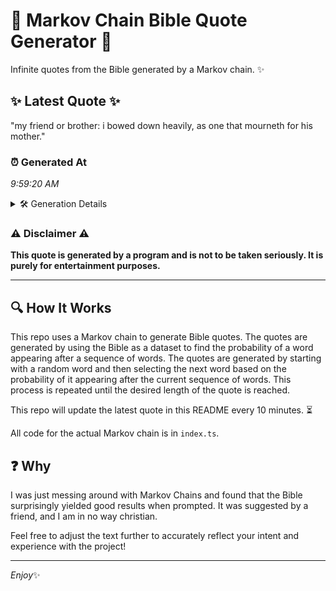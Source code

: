 # 📖 Markov Chain Bible Quote Generator 📖

Infinite quotes from the Bible generated by a Markov chain. ✨

## ✨ Latest Quote ✨
"my friend or brother: i bowed down heavily, as one that mourneth for his mother."

### ⏰ Generated At
*9:59:20 AM*

<details>
    <summary>🛠️ Generation Details</summary>
    <p>
        <strong>🌱 Seed:</strong> my<br>
        <strong>🔄 Iterations:</strong> 14<br>
        <strong>📜 Context History:</strong><br>[ my ]: friend<br>[ my, friend ]: or<br>[ my, friend, or ]: brother:<br>[ my, friend, or, brother: ]: i<br>[ my, friend, or, brother:, i ]: bowed<br>[ my, friend, or, brother:, i, bowed ]: down<br>[ friend, or, brother:, i, bowed, down ]: heavily,<br>[ or, brother:, i, bowed, down, heavily, ]: as<br>[ brother:, i, bowed, down, heavily,, as ]: one<br>[ i, bowed, down, heavily,, as, one ]: that<br>[ bowed, down, heavily,, as, one, that ]: mourneth<br>[ down, heavily,, as, one, that, mourneth ]: for<br>[ heavily,, as, one, that, mourneth, for ]: his<br>[ as, one, that, mourneth, for, his ]: mother.<br>
    </p>
</details>

### ⚠️ Disclaimer ⚠️
**This quote is generated by a program and is not to be taken seriously. It is purely for entertainment purposes.**

---

## 🔍 How It Works

This repo uses a Markov chain to generate Bible quotes. The quotes are generated by using the Bible as a dataset to find the probability of a word appearing after a sequence of words. The quotes are generated by starting with a random word and then selecting the next word based on the probability of it appearing after the current sequence of words. This process is repeated until the desired length of the quote is reached.

This repo will update the latest quote in this README every 10 minutes. ⏳

All code for the actual Markov chain is in `index.ts`.

## ❓ Why

I was just messing around with Markov Chains and found that the Bible surprisingly yielded good results when prompted. 
It was suggested by a friend, and I am in no way christian.

Feel free to adjust the text further to accurately reflect your intent and experience with the project!

---

*Enjoy*✨
